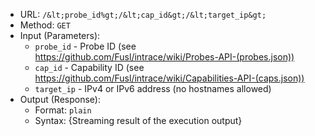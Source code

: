 * URL: `/&lt;probe_id%gt;/&lt;cap_id&gt;/&lt;target_ip&gt;`
* Method: `GET`
* Input (Parameters):
  * `probe_id` - Probe ID (see https://github.com/Fusl/intrace/wiki/Probes-API-(probes.json))
  * `cap_id` - Capability ID (see https://github.com/Fusl/intrace/wiki/Capabilities-API-(caps.json))
  * `target_ip` - IPv4 or IPv6 address (no hostnames allowed)
* Output (Response):
  * Format: `plain`
  * Syntax: {Streaming result of the execution output}